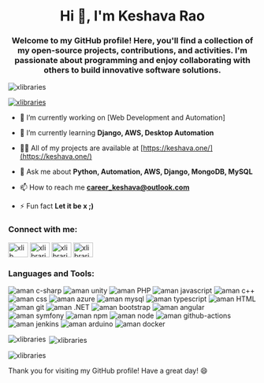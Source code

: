 <h1 align="center">Hi 👋, I'm Keshava Rao</h1>
<h3 align="center">Welcome to my GitHub profile! Here, you'll find a collection of my open-source projects, contributions, and activities. I'm passionate about programming and enjoy collaborating with others to build innovative software solutions.</h3>

<p align="left"> <img src="https://komarev.com/ghpvc/?username=xlibraries&label=Profile%20views&color=0e75b6&style=flat" alt="xlibraries" /> </p>

<p align="left"> <a href="https://github.com/ryo-ma/github-profile-trophy"><img src="https://github-profile-trophy.vercel.app/?username=xlibraries" alt="xlibraries" /></a> </p>

- 🔭 I’m currently working on [Web Development and Automation]

- 🌱 I’m currently learning **Django, AWS, Desktop Automation**

- 👨‍💻 All of my projects are available at [https://keshava.one/](https://keshava.one/)

- 💬 Ask me about **Python, Automation, AWS, Django, MongoDB, MySQL**

- 📫 How to reach me **career_keshava@outlook.com**

- ⚡ Fun fact **Let it be x ;)**

<h3 align="left">Connect with me:</h3>
<p align="left">
<a href="https://linkedin.com/in/keshavaone" target="blank"><img align="center" src="https://raw.githubusercontent.com/rahuldkjain/github-profile-readme-generator/master/src/images/icons/Social/linked-in-alt.svg" alt="xlib" height="30" width="40" /></a>
<a href="https://instagram.com/keshava_one" target="blank"><img align="center" src="https://raw.githubusercontent.com/rahuldkjain/github-profile-readme-generator/master/src/images/icons/Social/instagram.svg" alt="xlibraries" height="30" width="40" /></a>
<a href="https://www.youtube.com/@kchennakesavarao1996" target="blank"><img align="center" src="https://raw.githubusercontent.com/rahuldkjain/github-profile-readme-generator/master/src/images/icons/Social/youtube.svg" alt="xlibraries" height="30" width="40" /></a>
<!-- <a href="https://www.hackerrank.com/aman9893089064" target="blank"><img align="center" src="https://raw.githubusercontent.com/rahuldkjain/github-profile-readme-generator/master/src/images/icons/Social/hackerrank.svg" alt="aman9893089064" height="30" width="40" /></a> -->
<a href="https://www.leetcode.com/kesh_one" target="blank"><img align="center" src="https://raw.githubusercontent.com/rahuldkjain/github-profile-readme-generator/master/src/images/icons/Social/leet-code.svg" alt="xlibraries" height="30" width="40" /></a>
<!-- <a href="https://www.hackerearth.com/@aman9893089064" target="blank"><img align="center" src="https://raw.githubusercontent.com/rahuldkjain/github-profile-readme-generator/master/src/images/icons/Social/hackerearth.svg" alt="@aman9893089064" height="30" width="40" /></a>
<a href="https://auth.geeksforgeeks.org/user/xlib" target="blank"><img align="center" src="https://raw.githubusercontent.com/rahuldkjain/github-profile-readme-generator/master/src/images/icons/Social/geeks-for-geeks.svg" alt="xlib" height="30" width="40" /></a> -->
</p>

<h3 align="left">Languages and Tools:</h3>
<p align="left">
<img className="m-1" src="https://img.shields.io/badge/c%23-%23239120.svg?style=for-the-badge&logo=c-sharp&logoColor=white" alt="aman c-sharp" />
<img className="m-1" src="https://img.shields.io/badge/unity-%23000000.svg?style=for-the-badge&logo=unity&logoColor=white" alt="aman unity" />
<img className="m-1" src="https://img.shields.io/badge/php-%23777BB4.svg?style=for-the-badge&logo=php&logoColor=white" alt="aman PHP"/>
<img className="m-1" src="https://img.shields.io/badge/javascript-%23323330.svg?style=for-the-badge&logo=javascript&logoColor=%23F7DF1E" alt="aman javascript" />
<img className="m-1" src="https://img.shields.io/badge/c++-%2300599C.svg?style=for-the-badge&logo=c%2B%2B&logoColor=white" alt="aman c++" />
<img className="m-1" src="https://img.shields.io/badge/css3-%231572B6.svg?style=for-the-badge&logo=css3&logoColor=white" alt="aman css" />
<img className="m-1" src="https://img.shields.io/badge/azure-%230072C6.svg?style=for-the-badge&logo=microsoftazure&logoColor=white" alt="aman azure" />
<img className="m-1" src="https://img.shields.io/badge/mysql-%2300f.svg?style=for-the-badge&logo=mysql&logoColor=white" alt="aman mysql" />
<img className="m-1" src="https://img.shields.io/badge/typescript-%23007ACC.svg?style=for-the-badge&logo=typescript&logoColor=white" alt="aman typescript" />
<img className="m-1" src="https://img.shields.io/badge/html5-%23E34F26.svg?style=for-the-badge&logo=html5&logoColor=white" alt="aman HTML" />
<img className="m-1" src="https://img.shields.io/badge/git-%23F05033.svg?style=for-the-badge&logo=git&logoColor=white" alt="aman git"/>
<img className="m-1" src="https://img.shields.io/badge/.NET-5C2D91?style=for-the-badge&logo=.net&logoColor=white" alt="aman .NET" />
<img className="m-1" src="https://img.shields.io/badge/bootstrap-%238511FA.svg?style=for-the-badge&logo=bootstrap&logoColor=white" alt="aman bootstrap" />
<img className="m-1" src="https://img.shields.io/badge/angular-%23DD0031.svg?style=for-the-badge&logo=angular&logoColor=white" alt="aman angular" />
<img className="m-1" src="https://img.shields.io/badge/symfony-%23000000.svg?style=for-the-badge&logo=symfony&logoColor=white" alt="aman symfony" />
<img className="m-1" src="https://img.shields.io/badge/NPM-%23CB3837.svg?style=for-the-badge&logo=npm&logoColor=white" alt="aman npm" />
<img className="m-1" src="https://img.shields.io/badge/node.js-6DA55F?style=for-the-badge&logo=node.js&logoColor=white" alt="aman node" />
<img className="m-1" src="https://img.shields.io/badge/github%20actions-%232671E5.svg?style=for-the-badge&logo=githubactions&logoColor=white" alt="aman github-actions" />
<img className="m-1" src="https://img.shields.io/badge/jenkins-%232C5263.svg?style=for-the-badge&logo=jenkins&logoColor=white" alt="aman jenkins" />
<img className="m-1" src="https://img.shields.io/badge/-Arduino-00979D?style=for-the-badge&logo=Arduino&logoColor=white" alt="aman arduino" />
<img className="m-1" src="https://img.shields.io/badge/docker-%230db7ed.svg?style=for-the-badge&logo=docker&logoColor=white" alt="aman docker" />
</p>

<p><img align="left" src="https://github-readme-stats.vercel.app/api/top-langs?username=xlibraries&show_icons=true&locale=en&layout=compact" alt="xlibraries" /></p>

<p>&nbsp;<img align="center" src="https://github-readme-stats.vercel.app/api?username=xlibraries&show_icons=true&locale=en" alt="xlibraries" /></p>

<p><img align="center" src="https://github-readme-streak-stats.herokuapp.com/?user=xlibraries&" alt="xlibraries" /></p>

Thank you for visiting my GitHub profile! Have a great day! 😄
